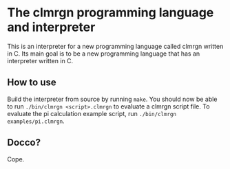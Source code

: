 # The clmrgn programming language and interpreter
This is an interpreter for a new programming language called clmrgn written in C. Its main goal is to be a new programming language that has an interpreter written in C.

## How to use
Build the interpreter from source by running `make`.
You should now be able to run `./bin/clmrgn <script>.clmrgn` to evaluate a clmrgn script file.
To evaluate the pi calculation example script, run `./bin/clmrgn examples/pi.clmrgn`.

## Docco?
Cope.
